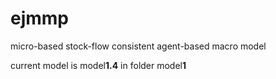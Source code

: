 # ejmmp
 micro-based stock-flow consistent agent-based macro model

current model is model**1.4** in folder model**1**
